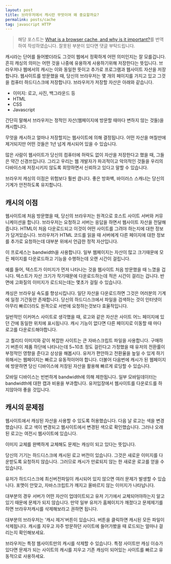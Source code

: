 ```yaml
---
layout: post
title: 브라우저에서 캐시란 무엇이여 왜 중요할까요?
permalink: posts/cache
tag: javascript HTTP
---
```


> 해당 포스트는 [What is a browser cache, and why is it important?](https://www.bigcommerce.com/ecommerce-answers/what-browser-cache-and-why-it-important/)를 번역하여 작성하였습니다. 잘못된 부분이 있다면 댓글 부탁드립니다.

캐시라는 단어를 들어봤더라도 그것이 웹에서 정확하게 어떤 의미인지는 잘 모를겁니다. 흔히 캐싱의 의미는 어떤 것을 나중에 유용하게 사용하기위해 저장한다는 뜻입니다. 브라우저나 웹에서의 캐시는 이와 동일한 뜻이고 추가로 프로그램과 웹사이트 자산을 저장합니다. 웹사이트를 방문했을 때, 당신의 브라우저는 몇 개의 페이지를 가지고 있고 그것을 컴퓨터 하드디스크에 저장합니다. 브라우저가 저장할 자산은 아래와 같습니다.

- 이미지: 로고, 사진, 백그라운드 등
- HTML
- CSS
- Javascript

간단히 말해서 브라우저는 정적인 자산(웹페이지에 방문할 때마다 변하지 않는 것들)을 캐시합니다.

무엇을 캐시하고 얼마나 저장할지는 웹사이트에 의해 결정됩니다. 어떤 자산을 며칠만에 제거되지만 어떤 것들은 1년 넘게 캐시되어 있을 수 있습니다.

많은 사람이 웹사이트가 당신의 컴퓨터에 허락도 없이 자산을 저장한다고 했을 때, 그들은 약간 신경쓰입니다. 그리고 우리는 웹 개발자가 파괴적이고 악의적인 것들을 우리의 다바이스에 저장시키지 않도록 희망하면서 신뢰하고 있다고 말할 수 있습니다.

브라우저 캐싱의 이점은 위험보다 훨씬 큽니다. 좋은 방화벽, 바이러스 스캐너는 당신의 기계가 안전하도록 유지합니다.

## 캐시의 이점

웹사이트에 처음 방문했을 때, 당신의 브라우저는 원격으로 호스트 사이트 서버와 커뮤니케이션을 합니다. 브라우저는 요청하고 서버는 응답을 하면서 웹사이트 자산을 전달해 줍니다. HTML이 처음 다운로드되고 이것이 어떤 사이트를 그려야 하는지에 대한 정보가 담겨있습니다. 브라우저가 HTML 코드를 읽을 때 서버에게 다른 페이지에 대한 정보를 추가로 요청하는데 대부분 위에서 언급한 정적 자산입니다.

이 프로세스는 bandwidth을 사용합니다. 일부 웹페이지는 자산이 많고 크기때문에 모든 페이지를 다운로드하고 기능을 수행하는데 오랜 시간이 걸립니다.

예를 들어, 텍스트가 이미지가 먼저 나타나는 것을 웹사이트 처음 방문했을 때 느꼈을 겁니다. 텍스트가 자산 크기가 작기때문에 다운로드하는데 적은 시간이 걸리는 겁니다. 반면에 고화질의 이미지가 로드되는데는 몇초가 걸릴 수 있습니다.

캐싱은 브라우실 속도를 향상시킵니다. 일단 자산을 다운로드하면 그것은 어러분의 기계에 일정 기간동안 존재합니다. 당신의 하드디스크에서 파일을 검색하는 것이 인터넷이 아무리 빠르더라도 원격으로 서번에 요청하는것보다 효율적입니다.

일반적인 이커머스 사이트로 생각했을 때, 로고와 같은 자산은 사이트 어느 페이지에 있던 간에 동일한 위치에 표시됩니다. 캐시 기능이 없다면 다른 페이지로 이동할 때 마다 로고를 다운로드해야합니다.

고 퀄리티 이미지와 같이 복잡한 사이트는 큰 자바스크립트 파일을 사용합니다. 구매하기 버튼이 제품 하단에 나타나는데 5~10초 정도 걸린다고 가정했을 때 유저의 전환률이 부정적인 영향을 준다고 상상을 해봅시다. 유저가 편안하고 전환율을 높일 수 있게 하기위해서는 웹페이지는 빠르고 유동적이어야 합니다. 더불어 다음번에 캐시가 된 웹페이지에 방문하면 당신 디바이스에 저장된 자산을 활용해 빠르게 로딩할 수 있습니다.

모바일 디바이스는 빈번하게 bandwidth에 의해 제한됩니다. 일부 모바일데이터는 bandwidth에 대한 캡과 비용을 부과합니다. 유저입장에서 웹사이트를 다운로드를 하지않아야 좋을 것입니다.

## 캐시의 문제점

웹사이트에서 캐싱된 자산을 사용할 수 있도록 허용했습니다. 다음 날 로고는 색을 변경했습니다. 로고 색이 변경되고 웹사이트에서 변경된 색으로 확인했습니다. 그러나 오래된 로고는 여전시 웹사이트에 있습니다.

이미지 교체를 완벽하게 교체해도 문제는 캐싱이 되고 있다는 뜻입니다.

당신의 기기는 하드디스크에 캐시된 로고 버전이 있습니다. 그것은 새로운 이미지를 다운받도록 요청하지 않습니다. 그러므로 캐시가 만료되지 않는 한 새로운 로고를 얻을 수 있습니다.

유저가 하드디스크에 최신버전파일이 캐시되어 있지 않으면 여러 문제가 발생할 수 있습니다. 포맷이 안맞고, 자바스크립트가 깨지고 올바르지 않는 이미지가 나타납니다.

대부분의 경우 서버가 어떤 자산이 업데이트되고 유저 기기에서 교체되어야하는지 알고있기 때문에 문제가 되지 않습니다. 만약 일부 유저가 홈페이지가 깨졌다고 문제제기를 하면 브라우저캐시를 삭제해보라고 권하면 됩니다.

대부분의 브라우저는 '캐시 제거'버튼이 있습니다. 버튼을 클릭하면 캐시된 모든 파일이 삭제됩니다. 캐시를 지우고 자주 방문하던 사이트에 들어가봤을 때 로드되는 얼마나 걸리는지 확인해보세요.

브라우저는 특정 웹사이트만의 캐시를 삭제할 수 있습니다. 특정 사이트만 캐싱 이슈가 있다면 문제가 되는 사이트의 캐시를 지우고 기존 캐싱이 되어있는 사이트를 빠르고 유동적으로 사용하세요.
